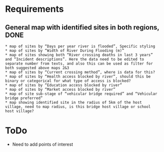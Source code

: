 # Requirements
## General map with identified sites in both regions, DONE
    * map of sites by “Days per year river is flooded”, Specific styling
    * map of sites by “Width of River During Flooding (m)”
    * map of sites showing both “River crossing deaths in last 3 years” and “Incident descriptions”. Here the data need to be edited to separate number from texts, and also this can be used as filter for both suggested above maps 2&3
    * map of sites by “Current crossing method”, where is data for this?
    * map of sites by “Health access blocked by river”, should this be binary or categorical for what type of access is blocked?
    * map of sites by “Education access blocked by river”
    * map of sites by “Market access blocked by river”
    * map of site sub-stage of “vehicular bridge required” and “Vehicular bridge preferred”
    * map showing identified site in the radius of 5km of the host village, need to map radius, is this bridge host village or school host village?

# ToDo
* Need to add points of interest
